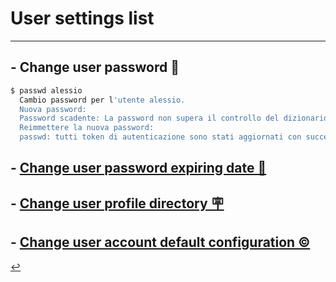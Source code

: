 # User settings list
---
## - Change user password 🛂
```bash
$ passwd alessio
  Cambio password per l'utente alessio.
  Nuova password:
  Password scadente: La password non supera il controllo del dizionario - Si basa su un termine di dizionario
  Reimmettere la nuova password:
  passwd: tutti token di autenticazione sono stati aggiornati con successo.
```

## - [Change user password expiring date 📅](change-age.html)

## - [Change user profile directory 🪧](change-directory.html)

## - [Change user account default configuration ©️](user-default.html)

[↩️](../Linux.html)
